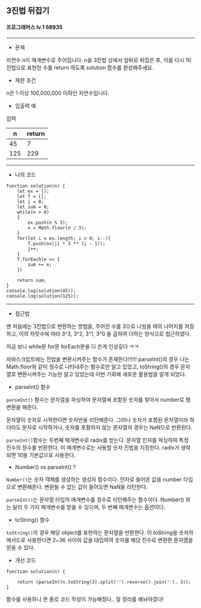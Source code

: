 ## 3진법 뒤집기
#### 프로그래머스 lv.1 68935
------
* 문제

자연수 n이 매개변수로 주어집니다. n을 3진법 상에서 앞뒤로 뒤집은 후, 이를 다시 10진법으로 표현한 수를 return 하도록 solution 함수를 완성해주세요.

* 제한 조건

n은 1 이상 100,000,000 이하인 자연수입니다.


* 입출력 예

입력 

|n|return|
|------|---------|
|45|7|
|125|229|

-----

* 나의 코드
```
function solution(n) {
    let ex = [];
    let T = [];
    let j = 0;
    let sum = 0;
    while(n > 0)
    {
        ex.push(n % 3);
        n = Math.floor(n / 3);
    }
    for(let i = ex.length; i > 0; i--){
        T.push(ex[j] * 3 ** (i - 1));
        j++;
    }
    T.forEach(e => {
        sum += e;
    })
    
    return sum;
}
console.log(solution(45));
console.log(solution(125));
```
----
* 접근법

맨 처음에는 3진법으로 변환하는 방법을, 주어진 수를 3으로 나눴을 때의 나머지를 저장하고, 이의 자릿수에 따라 3^3, 3^2, 3^1, 3^0 을 곱하여 더하는 방식으로 접근하였다.

지금 보니 while문 for문 forEach문을 다 쓴게 인상깊다 ㅋㅋ

자바스크립트에는 진법을 변환시켜주는 함수가 존재한다!!!!!! parseInt()의 경우 나는 Math.floor와 같이 정수로 나타내주는 함수로만 알고 있었고, toString()의 경우 문자열로 변환시켜주는 기능만 알고 있었는데 이번 기회에 새로운 활용법을 알게 되었다.

* parseInt() 함수

`parseInt()` 함수는 문자열을 파싱하여 문자열에 포함된 숫자를 찾아서 number로 형변환을 해준다.

문자열이 숫자로 시작한다면 숫자만을 리턴해준다. 그러나 숫자가 포함된 문자열이라 하더라도 문자로 시작하거나, 숫자를 포함하지 않는 문자열의 경우는 NaN으로 반환된다.

`parseInt()`함수는 두번째 매개변수로 radix를 받는다. 문자열 인자를 파싱하여 특정 진수의 정수를 반환한다. 이 매개변수로는 사용할 숫자 진법을 지정한다. radix가 생략되면 10을 기본값으로 사용한다.

* Number() vs parseInt() ?

`Number()`는 숫자 객체를 생성하는 생성자 함수이다. 인자로 들어온 값을 number 타입으로 변환해준다. 변환될 수 없는 값이 들어오면 NaN을 리턴한다.

`parseInt()`는 문자열 타입의 매개변수를 정수로 리턴해주는 함수이다. Number() 와는 달리 두 가지 매개변수를 받을 수 있으며, 두 번째 매개변수는 옵션이다.

* toString() 함수

`toString()`의 경우 해당 object를 표현하는 문자열을 반환한다. 이 toString을 숫자의 메서드로 사용한다면 2~36 사이의 값을 대입하여 숫자를 해당 진수로 변환한 문자열을 얻을 수 있다. 

* 개선 코드

```
function solution(n) {

    return (parseInt(n.toString(3).split('').reverse().join(''), 3));
}

```
함수를 사용하니 한 줄로 코드 작성이 가능해졌다.. 잘 정리를 해놔야겠다!
